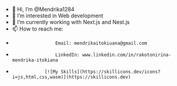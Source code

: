 - 👋 Hi, I’m @Mendrika1284
- 👀 I’m interested in Web development
- 🌱 I’m currently working with Next.js and Nest.js
- 📫 How to reach me: 
-                     Email: mendrikaitokiuana@gmail.com
-                     LinkedIn: www.linkedin.com/in/rakotonirina-mendrika-itokiana

-                 [![My Skills](https://skillicons.dev/icons?i=js,html,css,wasm)](https://skillicons.dev)

<!---
Mendrika1284/Mendrika1284 is a ✨ special ✨ repository because its `README.md` (this file) appears on your GitHub profile.
You can click the Preview link to take a look at your changes.
--->

